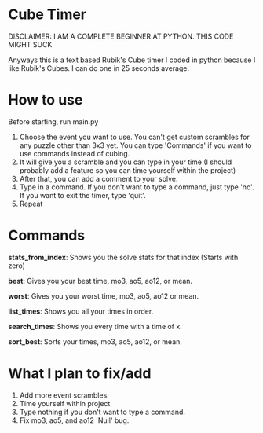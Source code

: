 # Cube Timer

DISCLAIMER: I AM A COMPLETE BEGINNER AT PYTHON. THIS CODE MIGHT SUCK

Anyways this is a text based Rubik's Cube timer I coded in python because I like Rubik's Cubes. I can do one in 25 seconds average.

# How to use

Before starting, run main.py

1. Choose the event you want to use. You can't get custom scrambles for any puzzle other than 3x3 yet. You can type 'Commands' if you want to use commands instead of cubing.
2. It will give you a scramble and you can type in your time (I should probably add a feature so you can time yourself within the project)
3. After that, you can add a comment to your solve.
4. Type in a command. If you don't want to type a command, just type 'no'. If you want to exit the timer, type 'quit'.
5. Repeat

# Commands
**stats_from_index**: Shows you the solve stats for that index (Starts with zero)

**best**: Gives you your best time, mo3, ao5, ao12, or mean.

**worst**: Gives you your worst time, mo3, ao5, ao12 or mean.

**list_times**: Shows you all your times in order.

**search_times**: Shows you every time with a time of x.

**sort_best**: Sorts your times, mo3, ao5, ao12, or mean.

# What I plan to fix/add
1. Add more event scrambles.
2. Time yourself within project
3. Type nothing if you don't want to type a command.
4. Fix mo3, ao5, and ao12 'Null' bug.
